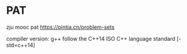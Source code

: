 # PAT
zju mooc pat
https://pintia.cn/problem-sets

compiler version: g++ follow the C++14 ISO C++ language standard [-std=c++14]
